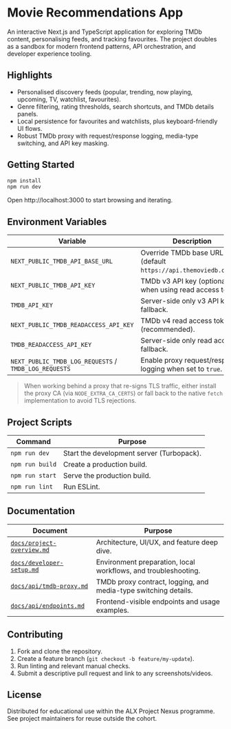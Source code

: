 # Movie Recommendations App

An interactive Next.js and TypeScript application for exploring TMDb content, personalising feeds, and tracking favourites. The project doubles as a sandbox for modern frontend patterns, API orchestration, and developer experience tooling.

## Highlights
- Personalised discovery feeds (popular, trending, now playing, upcoming, TV, watchlist, favourites).
- Genre filtering, rating thresholds, search shortcuts, and TMDb details panels.
- Local persistence for favourites and watchlists, plus keyboard-friendly UI flows.
- Robust TMDb proxy with request/response logging, media-type switching, and API key masking.

## Getting Started

```bash
npm install
npm run dev
```

Open http://localhost:3000 to start browsing and iterating.

## Environment Variables

| Variable | Description |
| --- | --- |
| `NEXT_PUBLIC_TMDB_API_BASE_URL` | Override TMDb base URL (default `https://api.themoviedb.org/3`). |
| `NEXT_PUBLIC_TMDB_API_KEY` | TMDb v3 API key (optional when using read access token). |
| `TMDB_API_KEY` | Server-side only v3 API key fallback. |
| `NEXT_PUBLIC_TMDB_READACCESS_API_KEY` | TMDb v4 read access token (recommended). |
| `TMDB_READACCESS_API_KEY` | Server-side only read access fallback. |
| `NEXT_PUBLIC_TMDB_LOG_REQUESTS` / `TMDB_LOG_REQUESTS` | Enable proxy request/response logging when set to `true`. |

> When working behind a proxy that re-signs TLS traffic, either install the proxy CA (via `NODE_EXTRA_CA_CERTS`) or fall back to the native `fetch` implementation to avoid TLS rejections.

## Project Scripts

| Command | Purpose |
| --- | --- |
| `npm run dev` | Start the development server (Turbopack). |
| `npm run build` | Create a production build. |
| `npm run start` | Serve the production build. |
| `npm run lint` | Run ESLint. |

## Documentation

| Document | Purpose |
| --- | --- |
| [`docs/project-overview.md`](docs/project-overview.md) | Architecture, UI/UX, and feature deep dive. |
| [`docs/developer-setup.md`](docs/developer-setup.md) | Environment preparation, local workflows, and troubleshooting. |
| [`docs/api/tmdb-proxy.md`](docs/api/tmdb-proxy.md) | TMDb proxy contract, logging, and media-type switching details. |
| [`docs/api/endpoints.md`](docs/api/endpoints.md) | Frontend-visible endpoints and usage examples. |

## Contributing

1. Fork and clone the repository.
2. Create a feature branch (`git checkout -b feature/my-update`).
3. Run linting and relevant manual checks.
4. Submit a descriptive pull request and link to any screenshots/videos.

## License

Distributed for educational use within the ALX Project Nexus programme. See project maintainers for reuse outside the cohort.
